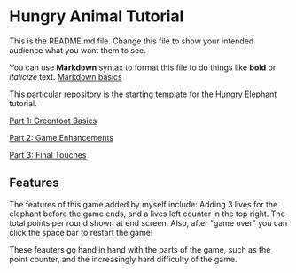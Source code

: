 # Hungry Animal Tutorial
This is the README.md file.
Change this file to show your intended audience what you want them to see.

You can use **Markdown** syntax to format this file to do things like **bold** or *italicize* text.
[Markdown basics](https://www.markdownguide.org/getting-started/)

This particular repository is the starting template for the Hungry Elephant tutorial.

[Part 1: Greenfoot Basics](https://youtu.be/zxaa3X0MihI)

[Part 2: Game Enhancements](https://youtu.be/TwID9i0Ey6o)

[Part 3: Final Touches](https://youtu.be/GT-eFwa4Abc)


## Features
The features of this game added by myself include: Adding 3 lives for the elephant before the game ends, and a lives left counter in the top right. The total points per round shown at end screen. Also, after "game over" you can click the space bar to restart the game!

These feauters go hand in hand with the parts of the game, such as the point counter, and the increasingly hard difficulty of the game.
